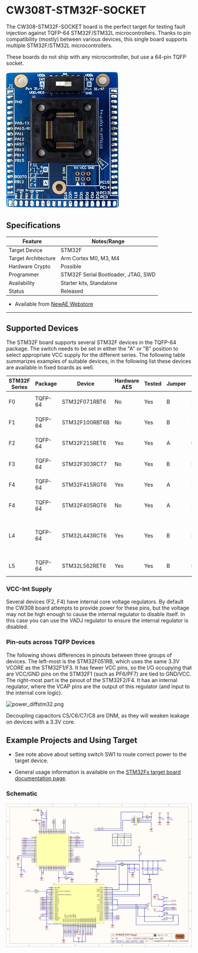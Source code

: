 # CW308T-STM32F-SOCKET

The CW308-STM32F-SOCKET board is the perfect target for testing fault injection against TQFP-64 STM32F/STM32L
microcontrollers. Thanks to pin compatibility (mostly) between various devices, this single board
supports multiple STM32F/STM32L microcontrollers.

These boards do not ship with any microcontroller, but use a 64-pin TQFP socket.

![](Images/NAE-CW308T-STM32F-SOCKET64_web.jpg)

## Specifications

| Feature | Notes/Range |
|---------|--------------|
| Target Device | STM32F |
| Target Architecture | Arm Cortex M0, M3, M4 |
| Hardware Crypto | Possible |
| Programmer | STM32F Serial Bootloader, JTAG, SWD |
| Availability | Starter kits, Standalone |
| Status | Released |

* Available from [NewAE Webstore](http://store.newae.com/stm32f-tqfp64-socket-target-for-cw308/)

---

## Supported Devices

The STM32F board supports several STM32F devices in the TQFP-64 package.
The switch needs to be set in either the "A" or "B" position
to select appropriate VCC supply for the different series. The following
table summarizes examples of suitable devices, in the following list these devices are available in fixed boards as well.

| **STM32F Series** | **Package** | **Device**         | **Hardware AES** | **Tested** | **Jumper** | **Flash** | **SRAM**  | **NAE P/N for Fixed PCB **                                               |
| ------------- | ------- | -------------- | ------------ | ------ | ------ | ----- | ----- | ----------------------------------------------------- |
| F0            | TQFP-64 | STM32F071RBT6  | No           | Yes    | B      | 128KB | 16KB  | NAE-CW308T-STM32F0                                    |
| F1            | TQFP-64 | STM32F100RBT6B | No           | Yes    | B      | 128KB | 8KB   | NAE-CW308T-STM32F1                                    |
| F2            | TQFP-64 | STM32F215RET6  | Yes          | Yes    | A      | 512KB | 132KB | NAE-CW308T-STM32F2HWC                                 |
| F3            | TQFP-64 | STM32F303RCT7  | No           | Yes    | B      | 256KB | 40KB  | NAE-CW308T-STM32F3                                    |
| F4            | TQFP-64 | STM32F415RGT6  | Yes          | Yes    | A      | 1MB   | 192KB | NAE-CW308T-STM32F4HWC                                 |
| F4            | TQFP-64 | STM32F405RGT6  | No           | Yes    | A      | 1MB   | 192KB | NAE-CW308T-STM32F4                                    |
| L4            | TQFP-64 | STM32L443RCT6  | Yes          | Yes    | B      | 256KB | 64KB  | NAE-CW308T-STM32L4 (this version has hardware crypto) |
| L5            | TQFP-64 | STM32L562RET6  | Yes          | Yes    | B      | 512KB | 256KB | NAE-CW308T-STM32L5HWC                                 |


### **VCC-Int Supply**

Several devices (F2, F4) have internal core voltage regulators. By
default the CW308 board attempts to provide power for these pins, but
the voltage may not be high enough to cause the internal regulator to
disable itself. In this case you can use the VADJ regulator to ensure
the internal regulator is disabled.

### **Pin-outs across TQFP Devices**

The following shows differences in pinouts between three groups of
devices. The left-most is the STM32F051RB, which uses the same 3.3V
VCORE as the STM32F1/F3. It has fewer VCC pins, so the I/O occupying
that are VCC/GND pins on the STM32F1 (such as PF6/PF7) are tied to
GND/VCC. The right-most part is the pinout of the STM32F2/F4. It has an
internal regulator, where the VCAP pins are the output of this regulator
(and input to the internal core logic).

![power\_diffstm32.png](../CW308T_STM32F/Images/power_diffstm32.png "power_diffstm32.png")

Decoupling
capacitors C5/C6/C7/C8 are DNM, as they will weaken leakage on devices with a 3.3V core.

## Example Projects and Using Target

* See note above about setting switch SW1 to route correct power to the target device.

* General usage information is available on the [STM32Fx target board documentation page](../CW308T-STM32F/README.md).

### Schematic

![](Images/NAE_CW308T_STM32F_SOCKET.png)
